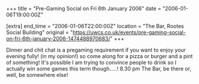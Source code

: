 +++
title = "Pre-Gaming Social on Fri 6th January 2006"
date = "2006-01-06T19:00:00Z"

[extra]
end_time = "2006-01-06T22:00:00Z"
location = "The Bar, Rootes Social Building"
original = "https://uwcs.co.uk/events/pre-gaming-social-on-fri-6th-january-2006-1474488970683/"
+++

Dinner and chit chat is a pregaming requirement if you want to enjoy your evening fully\! (in my opinion\!) so come along for a pizza or burger and a pint of something\! It's possible I am trying to convince people to drink so I actually win some games this term though.....\! 8.30 pm The Bar, be there or, well, be somewhere else\!

